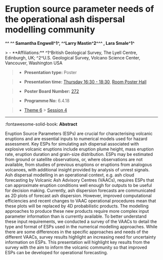 # Eruption source parameter needs of the operational ash dispersal modelling community

**^^ ^^ Samantha Engwell^1^, ^^Larry Mastin^2^^^ , Lara Smale^1^**

<!-- more -->> - **Affiliations:** ^1^British Geological Survey, The Lyell Centre, Edinburgh, UK; ^2^U.S. Geological Survey, Volcano Science Center, Vancouver, Washington USA 

> - **Presentation type:** Poster

> - **Presentation time:** [Thursday 16:30 - 18:30](../sessions_comparison.md#__tabbed_3_6), [Room Poster Hall](../maps_venue.md#__tabbed_1_1)

> - **Poster Board Number:** [272](../map_poster_boards.md#thursday)

> - **Programme No:** 6.4.18

> - [Theme 6](../theme6.md) > [Session 4](../sessions/session-6-4.md)

--- 

:fontawesome-solid-book: **Abstract**

Eruption Source Parameters (ESPs) are crucial for characterising volcanic eruptions and are essential inputs to numerical models used for hazard assessment. Key ESPs for simulating ash dispersal associated with explosive volcanic eruptions include eruption plume height, mass eruption rate, eruption duration and grain-size distribution. ESPs may be estimated from ground or satellite observations, or, where observations are not available, from studies of previous eruptions or eruptions from analogous volcanoes, with additional insight provided by analysis of unrest signals.
Ash dispersal modelling in an operational context, e.g. ash cloud forecasting by Volcanic Ash Advisory Centres (VAACs), requires ESPs that can approximate eruption conditions well enough for outputs to be useful for decision making. Currently, ash dispersion forecasts are communicated as 2D plots of forecast ash dispersion. However, improved computational efficiencies and recent changes to VAAC operational procedures mean that these plots will be replaced by 4D probabilistic products. The modelling approaches to produce these new products require more complex input parameter information than is currently available. To better understand these input requirements, we conducted a survey of the VAACs to detail the type and format of ESPs used in the numerical modelling approaches. While there are some differences in the specific approaches and needs of the different VAACs, survey results highlight an increasing need for uncertainty information on ESPs. This presentation will highlight key results from the survey with the aim to inform the volcanic community so that improved ESPs can be developed for operational forecasting.

